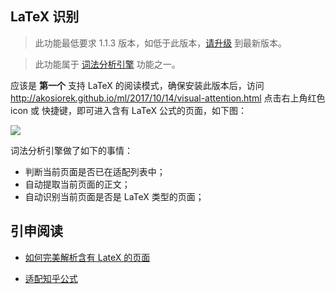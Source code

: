 LaTeX 识别
---

> 此功能最低要求 1.1.3 版本，如低于此版本，[请升级](https://simpread.pro) 到最新版本。

> 此功能属于 [词法分析引擎](词法分析引擎) 功能之一。

应该是 **第一个** 支持  LaTeX 的阅读模式，确保安装此版本后，访问 <http://akosiorek.github.io/ml/2017/10/14/visual-attention.html> 点击右上角红色 icon 或 快捷键，即可进入含有 LaTeX 公式的页面，如下图：

![](https://i.loli.net/2019/05/06/5ccfb7270f4db.jpg)

词法分析引擎做了如下的事情：

- 判断当前页面是否已在适配列表中；
- 自动提取当前页面的正文；
- 自动识别当前页面是否是 LaTeX 类型的页面；

## 引申阅读

- [如何完美解析含有 LateX 的页面](https://github.com/Kenshin/simpread/discussions/1553)

- [适配知乎公式](https://github.com/Kenshin/simpread/discussions/2861#discussioncomment-3341890)
